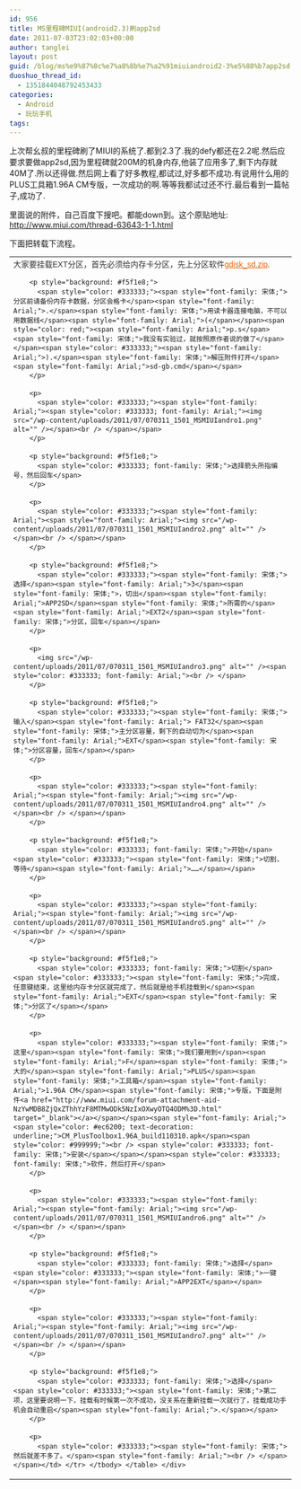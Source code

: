 ```yaml
---
id: 956
title: MS里程碑MIUI(android2.3)刷app2sd
date: 2011-07-03T23:02:03+00:00
author: tanglei
layout: post
guid: /blog/ms%e9%87%8c%e7%a8%8b%e7%a2%91miuiandroid2-3%e5%88%b7app2sd.html
duoshuo_thread_id:
  - 1351844048792453433
categories:
  - Android
  - 玩玩手机
tags:
---
```

上次帮幺叔的里程碑刷了MIUI的系统了.都到2.3了.我的defy都还在2.2呢.然后应要求要做app2sd,因为里程碑就200M的机身内存,他装了应用多了,剩下内存就40M了.所以还得做.然后网上看了好多教程,都试过,好多都不成功.有说用什么用的PLUS工具箱1.96A CM专版，一次成功的啊.等等我都试过还不行.最后看到一篇帖子,成功了.

里面说的附件，自己百度下搜吧。都能down到。这个原贴地址: <http://www.miui.com/thread-63643-1-1.html>

下面把转载下流程。

<div>
  <table style="border-collapse: collapse;" border="0">
    <colgroup> <col style="width: 576px;"></col> </colgroup> <tr>
      <td valign="middle">
        <span style="color: #333333;"><span style="font-family: 宋体;">大家要挂载</span><span style="font-family: Arial;">EXT</span><span style="font-family: 宋体;">分区，首先必须给内存卡分区，先上分区软件<a href="http://www.miui.com/forum-attachment-aid-NzU5ODB8MDZkN2Q2N2J8MTMwODk5NzIxOXwyOTQ4ODM%3D.html" target="_blank"></a></span></span><span style="font-family: Arial;"><span style="color: #ec6200; text-decoration: underline;">gdisk_sd.zip</span><span style="color: #333333;">.</span></span><span style="color: #999999; font-size: 9pt;"><span style="font-family: Arial;"><br /> </span></span></p> 
        
        <p style="background: #f5f1e8;">
          <span style="color: #333333;"><span style="font-family: 宋体;">分区前请备份内存卡数据，分区会格卡</span><span style="font-family: Arial;">.</span><span style="font-family: 宋体;">用读卡器连接电脑，不可以用数据线</span><span style="font-family: Arial;">(</span></span><span style="color: red;"><span style="font-family: Arial;">p.s</span><span style="font-family: 宋体;">我没有实验过，就按照原作者说的做了</span></span><span style="color: #333333;"><span style="font-family: Arial;">).</span><span style="font-family: 宋体;">解压附件打开</span><span style="font-family: Arial;">sd-gb.cmd</span></span>
        </p>
        
        <p>
          <span style="color: #333333;"><span style="font-family: Arial;"><span style="color: #333333; font-family: Arial;"><img src="/wp-content/uploads/2011/07/070311_1501_MSMIUIandro1.png" alt="" /></span><br /> </span></span>
        </p>
        
        <p style="background: #f5f1e8;">
          <span style="color: #333333; font-family: 宋体;">选择箭头所指编号，然后回车</span>
        </p>
        
        <p>
          <span style="color: #333333;"><span style="font-family: Arial;"><span style="font-family: Arial;"><img src="/wp-content/uploads/2011/07/070311_1501_MSMIUIandro2.png" alt="" /></span><br /> </span></span>
        </p>
        
        <p style="background: #f5f1e8;">
          <span style="color: #333333;"><span style="font-family: 宋体;">选择</span><span style="font-family: Arial;">3</span><span style="font-family: 宋体;">，切出</span><span style="font-family: Arial;">APP2SD</span><span style="font-family: 宋体;">所需的</span><span style="font-family: Arial;">EXT2</span><span style="font-family: 宋体;">分区，回车</span></span>
        </p>
        
        <p>
          <img src="/wp-content/uploads/2011/07/070311_1501_MSMIUIandro3.png" alt="" /><span style="color: #333333; font-family: Arial;"><br /> </span>
        </p>
        
        <p style="background: #f5f1e8;">
          <span style="color: #333333;"><span style="font-family: 宋体;">输入</span><span style="font-family: Arial;"> FAT32</span><span style="font-family: 宋体;">主分区容量，剩下的自动切为</span><span style="font-family: Arial;">EXT</span><span style="font-family: 宋体;">分区容量，回车</span></span>
        </p>
        
        <p>
          <span style="color: #333333;"><span style="font-family: Arial;"><span style="font-family: Arial;"><img src="/wp-content/uploads/2011/07/070311_1501_MSMIUIandro4.png" alt="" /></span><br /> </span></span>
        </p>
        
        <p style="background: #f5f1e8;">
          <span style="color: #333333; font-family: 宋体;">开始</span><span style="color: #333333;"><span style="font-family: 宋体;">切割，等待</span><span style="font-family: Arial;">……</span></span>
        </p>
        
        <p>
          <span style="color: #333333;"><span style="font-family: Arial;"><span style="font-family: Arial;"><img src="/wp-content/uploads/2011/07/070311_1501_MSMIUIandro5.png" alt="" /></span><br /> </span></span>
        </p>
        
        <p style="background: #f5f1e8;">
          <span style="color: #333333; font-family: 宋体;">切割</span><span style="color: #333333;"><span style="font-family: 宋体;">完成，任意键结束，这里给内存卡分区就完成了，然后就是给手机挂载到</span><span style="font-family: Arial;">EXT</span><span style="font-family: 宋体;">分区了</span></span>
        </p>
        
        <p>
          <span style="color: #333333;"><span style="font-family: 宋体;">这里</span><span style="font-family: 宋体;">我们要用到</span><span style="font-family: Arial;">F</span><span style="font-family: 宋体;">大的</span><span style="font-family: Arial;">PLUS</span><span style="font-family: 宋体;">工具箱</span><span style="font-family: Arial;">1.96A CM</span><span style="font-family: 宋体;">专版，下面是附件<a href="http://www.miui.com/forum-attachment-aid-NzYwMDB8ZjQxZThhYzF8MTMwODk5NzIxOXwyOTQ4ODM%3D.html" target="_blank"></a></span></span><span style="font-family: Arial;"><span style="color: #ec6200; text-decoration: underline;">CM_PlusToolbox1.96A_build110310.apk</span><span style="color: #999999;"><br /> <span style="color: #333333; font-family: 宋体;">安装</span></span></span><span style="color: #333333; font-family: 宋体;">软件，然后打开</span>
        </p>
        
        <p>
          <span style="color: #333333;"><span style="font-family: Arial;"><span style="font-family: Arial;"><img src="/wp-content/uploads/2011/07/070311_1501_MSMIUIandro6.png" alt="" /></span><br /> </span></span>
        </p>
        
        <p style="background: #f5f1e8;">
          <span style="color: #333333; font-family: 宋体;">选择</span><span style="color: #333333;"><span style="font-family: 宋体;">一键</span><span style="font-family: Arial;">APP2EXT</span></span>
        </p>
        
        <p>
          <span style="color: #333333;"><span style="font-family: Arial;"><span style="font-family: Arial;"><img src="/wp-content/uploads/2011/07/070311_1501_MSMIUIandro7.png" alt="" /></span><br /> </span></span>
        </p>
        
        <p style="background: #f5f1e8;">
          <span style="color: #333333; font-family: 宋体;">选择</span><span style="color: #333333;"><span style="font-family: 宋体;">第二项，这里要说明一下，挂载有时候第一次不成功，没关系在重新挂载一次就行了，挂载成功手机会自动重启</span><span style="font-family: Arial;">.</span></span>
        </p>
        
        <p>
          <span style="color: #333333;"><span style="font-family: 宋体;">然后就差不多了。</span><span style="font-family: Arial;"><br /> </span></span></td> </tr> </tbody> </table> </div>
